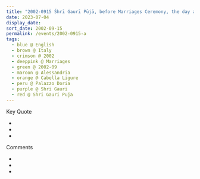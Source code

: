 ```yaml
---
title: "2002-0915 Śhrī Gaurī Pūjā, before Marriages Ceremony, the day after Śhrī Gaṇeśha Pūjā, Reception Hall, Palazzo Doria, Cabella Ligure, Alessandria, Italy"
date: 2023-07-04
display_date: 
sort_date: 2002-09-15
permalink: /events/2002-0915-a
tags:
  - blue @ English
  - brown @ Italy
  - crimson @ 2002
  - deeppink @ Marriages
  - green @ 2002-09
  - maroon @ Alessandria
  - orange @ Cabella Ligure
  - peru @ Palazzo Doria
  - purple @ Shri Gauri
  - red @ Shri Gauri Puja
---
```


<div class="main">
  <div class="wave-list">
    <div class="title">
      <div class="text" style="--color: green">
        Key Quote
      </div>
    </div>
    <ul class="list">
        <li class="item" data-color-BlanchedAlmond>
        </li>
        <li class="item" style="--color: Lavender">
        </li>
        <li class="item" style="--color: BlanchedAlmond">
        </li>
      </ul>
  </div>
</div>

<div class="main">
  <div class="wave-list">
    <div class="title">
      <div class="text" style="--color: green">
        Comments
      </div>
    </div>
    <ul class="list">
        <li class="item" data-color-Ivory>
        </li>
        <li class="item" style="--color: PaleTurquiose">
        </li>
        <li class="item" style="--color: Ivory">
        </li>
      </ul>
  </div>
</div>